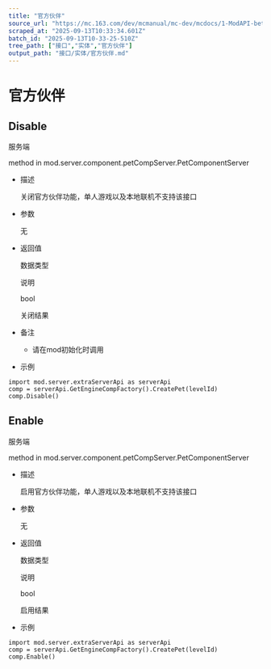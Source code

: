 ```yaml
---
title: "官方伙伴"
source_url: "https://mc.163.com/dev/mcmanual/mc-dev/mcdocs/1-ModAPI-beta/%E6%8E%A5%E5%8F%A3/%E5%AE%9E%E4%BD%93/%E5%AE%98%E6%96%B9%E4%BC%99%E4%BC%B4.html?catalog=1"
scraped_at: "2025-09-13T10:33:34.601Z"
batch_id: "2025-09-13T10-33-25-510Z"
tree_path: ["接口","实体","官方伙伴"]
output_path: "接口/实体/官方伙伴.md"
---
```


#  官方伙伴

##  Disable

服务端

method in mod.server.component.petCompServer.PetComponentServer

*   描述
    
    关闭官方伙伴功能，单人游戏以及本地联机不支持该接口
    
*   参数
    
    无
    
*   返回值
    
    数据类型
    
    说明
    
    bool
    
    关闭结果
    
*   备注
    
    *   请在mod初始化时调用
*   示例
    

```
import mod.server.extraServerApi as serverApi
comp = serverApi.GetEngineCompFactory().CreatePet(levelId)
comp.Disable()

```

##  Enable

服务端

method in mod.server.component.petCompServer.PetComponentServer

*   描述
    
    启用官方伙伴功能，单人游戏以及本地联机不支持该接口
    
*   参数
    
    无
    
*   返回值
    
    数据类型
    
    说明
    
    bool
    
    启用结果
    
*   示例
    

```
import mod.server.extraServerApi as serverApi
comp = serverApi.GetEngineCompFactory().CreatePet(levelId)
comp.Enable()

```